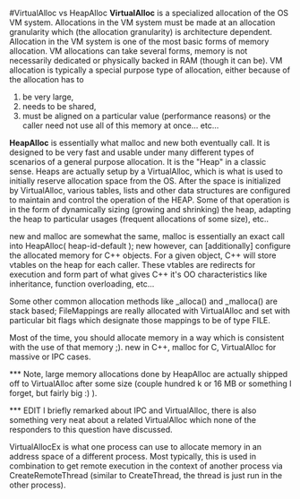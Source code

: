 #VirtualAlloc vs HeapAlloc
**VirtualAlloc** is a specialized allocation of the OS VM system. Allocations in the VM system must be made at an allocation granularity which (the allocation granularity) is architecture dependent. Allocation in the VM system is one of the most basic forms of memory allocation. VM allocations can take several forms, memory is not necessarily dedicated or physically backed in RAM (though it can be). VM allocation is typically a special purpose type of allocation, either because of the allocation has to  
1.	be very large,  
2.	needs to be shared,  
3.	must be aligned on a particular value (performance reasons) or
    the caller need not use all of this memory at once...
    etc...  

**HeapAlloc** is essentially what malloc and new both eventually call. It is designed to be very fast and usable under many different types of scenarios of a general purpose allocation. It is the "Heap" in a classic sense. Heaps are actually setup by a VirtualAlloc, which is what is used to initially reserve allocation space from the OS. After the space is initialized by VirtualAlloc, various tables, lists and other data structures are configured to maintain and control the operation of the HEAP. Some of that operation is in the form of dynamically sizing (growing and shrinking) the heap, adapting the heap to particular usages (frequent allocations of some size), etc..

new and malloc are somewhat the same, malloc is essentially an exact call into HeapAlloc( heap-id-default ); new however, can [additionally] configure the allocated memory for C++ objects. For a given object, C++ will store vtables on the heap for each caller. These vtables are redirects for execution and form part of what gives C++ it's OO characteristics like inheritance, function overloading, etc...

Some other common allocation methods like _alloca() and _malloca() are stack based; FileMappings are really allocated with VirtualAlloc and set with particular bit flags which designate those mappings to be of type FILE.

Most of the time, you should allocate memory in a way which is consistent with the use of that memory ;).  new in C++, malloc for C, VirtualAlloc for massive or IPC cases.

*** Note, large memory allocations done by HeapAlloc are actually shipped off to VirtualAlloc after some size (couple hundred k or 16 MB or something I forget, but fairly big :) ).

*** EDIT I briefly remarked about IPC and VirtualAlloc, there is also something very neat about a related VirtualAlloc which none of the responders to this question have discussed.

VirtualAllocEx is what one process can use to allocate memory in an address space of a different process. Most typically, this is used in combination to get remote execution in the context of another process via CreateRemoteThread (similar to CreateThread, the thread is just run in the other process).